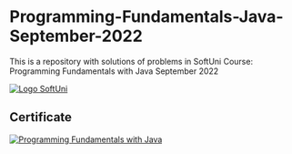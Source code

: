 # Programming-Fundamentals-Java-September-2022
This is a repository with solutions of problems in SoftUni Course: Programming Fundamentals with Java September 2022

[![Logo SoftUni](https://user-images.githubusercontent.com/113022603/188855109-f3fd8228-d74a-4b20-8a22-c5758a5177f7.png)](https://softuni.bg/trainings/courses)

## Certificate
[![Programming Fundamentals with Java](https://user-images.githubusercontent.com/113022603/206158668-3856f272-f88e-410f-b160-4f03da93c8bc.jpg)](https://softuni.bg/certificates/details/168991/edb49e98)